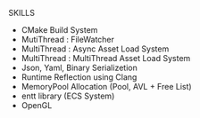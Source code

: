 SKILLS
- CMake Build System
- MutiThread : FileWatcher
- MultiThread : Async Asset Load System
- MultiThread : MultiThread Asset Load System
- Json, Yaml, Binary Serializetion
- Runtime Reflection using Clang
- MemoryPool Allocation (Pool, AVL + Free List)
- entt library (ECS System)
- OpenGL

